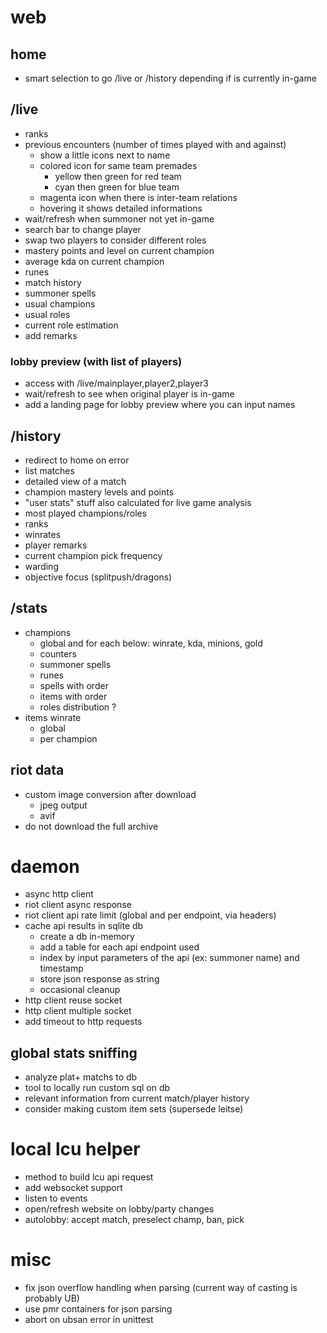 # web

## home
- smart selection to go /live or /history depending if is currently in-game

## /live
- ranks
- previous encounters (number of times played with and against)
    - show a little icons next to name
    - colored icon for same team premades
        - yellow then green for red team
        - cyan then green for blue team
    - magenta icon when there is inter-team relations
    - hovering it shows detailed informations
- wait/refresh when summoner not yet in-game
- search bar to change player
- swap two players to consider different roles
- mastery points and level on current champion
- average kda on current champion
- runes
- match history
- summoner spells
- usual champions
- usual roles
- current role estimation
- add remarks

### lobby preview (with list of players)
- access with /live/mainplayer,player2,player3
- wait/refresh to see when original player is in-game
- add a landing page for lobby preview where you can input names

## /history
- redirect to home on error
- list matches
- detailed view of a match
- champion mastery levels and points
- "user stats" stuff also calculated for live game analysis
- most played champions/roles
- ranks
- winrates
- player remarks
- current champion pick frequency
- warding
- objective focus (splitpush/dragons)

## /stats
- champions
    - global and for each below: winrate, kda, minions, gold
    - counters
    - summoner spells
    - runes
    - spells with order
    - items with order
    - roles distribution ?
- items winrate
    - global
    - per champion

## riot data
- custom image conversion after download
    - jpeg output
    - avif
- do not download the full archive


# daemon
- async http client
- riot client async response
- riot client api rate limit (global and per endpoint, via headers)
- cache api results in sqlite db
    - create a db in-memory
    - add a table for each api endpoint used
    - index by input parameters of the api (ex: summoner name) and timestamp
    - store json response as string
    - occasional cleanup
- http client reuse socket
- http client multiple socket
- add timeout to http requests

## global stats sniffing
- analyze plat+ matchs to db
- tool to locally run custom sql on db
- relevant information from current match/player history
- consider making custom item sets (supersede leitse)


# local lcu helper
- method to build lcu api request
- add websocket support
- listen to events
- open/refresh website on lobby/party changes
- autolobby: accept match, preselect champ, ban, pick


# misc
- fix json overflow handling when parsing (current way of casting is probably UB)
- use pmr containers for json parsing
- abort on ubsan error in unittest
